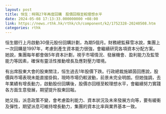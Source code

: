 ```yaml
---
layout: post
title: 恒生：時隔27年再度回購　股價回穩至較理想水平
date: 2024-05-08 17:13:33.000000000 +08:00
link: https://news.rthk.hk/rthk/ch/component/k2/1752328-20240508.htm
categories: rthk
---
```


恒生銀行上月啟動30億元股份回購計劃，為期5個月。財務總監蘇雪冰說，集團上一次回購是1997年，考慮到產生資本能力很強，會繼續研究各項資本分配方案。她說，集團每年都會做5年資本計劃，視乎市場情況、發展機會、盈利能力及監管能力等因素，確保有靈活性推動增長及應對壓力環境。

有出席股東大會的股東關注，恒生過去1年股價下跌。行政總裁施穎茵回應說，股價與市場表現未能直接掛鈎，現時市場仍較波動，前景未完全明朗。但她強調，去年業績有增長動力，啟動股份回購後，股價亦回穩至較理想水平，會繼續努力實踐各方面生意發展，期望提升股東回報。

她又指，派息政策不變，會考慮盈利能力、資本狀況及未來發展方向等，要有緩衝及彈性，期望派息可維持增長動力，集團的資本比率與業界基本一致。
